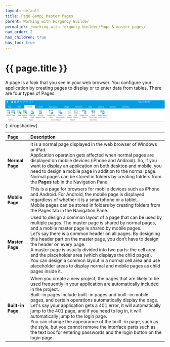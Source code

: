 ```yaml
---
layout: default
title: Page &amp; Master Pages
parent: Working with Forguncy Builder
permalink: /working-with-forguncy-builder/Page-&-master-pages/
nav_order: 2
has_children: true
has_toc: true
---
```


# {{ page.title }}

A page is a *look* that you see in your web browser. You configure your application by creating pages to display or to enter data from tables. 
There are four types of Pages:

![pages](/assets/images/product-images/pages.png)
{:.dropshadow}

|Page|Description|
|:--|:--|
|**Normal Page**|It is a normal page displayed in the web browser of Windows or iPad. <br/> Application operation gets affected when normal pages are displayed on mobile devices (iPhone and Android). So, if you want to display an application on both desktop and mobile, you need to design a mobile page in addition to the normal page. <br/> Normal pages can be stored in folders by creating folders from the **Pages** tab in the Navigation Pane.|
|**Mobile Page**|This is a page for browsers for mobile devices such as iPhone and Android. For Android, the mobile page is displayed regardless of whether it is a smartphone or a tablet. <br/> Mobile pages can be stored in folders by creating folders from the Pages tab in the Navigation Pane.|
|**Master Page**|Used to design a common layout of a page that can be used by multiple pages. The master page is shared by normal pages, and a mobile master page is shared by mobile pages. <br/> Let’s say there is a common header on all pages. By designing this header part on the master page, you don’t have to design the header on every page. <br/> A master page is usually divided into two parts: the cell area and the placeholder area (which displays the child pages). <br/> You can design a common layout in a normal cell area and use placeholder areas to display normal and mobile pages as child pages inside it.|
|**Built-in Page**|When you create a new project, the pages that are likely to be used frequently in your application are automatically included in the project. <br/> Built-in pages include built-in pages and built-in mobile pages, and certain operations automatically display the page. <br/> Let's say your application gets a 401 error, it will automatically jump to the 401 page, and if you need to log in, it will automatically jump to the login page. <br/> You can change the appearance of the built-in page, such as the style, but you cannot remove the interface parts such as the text box for entering passwords and the login button on the login page.|


